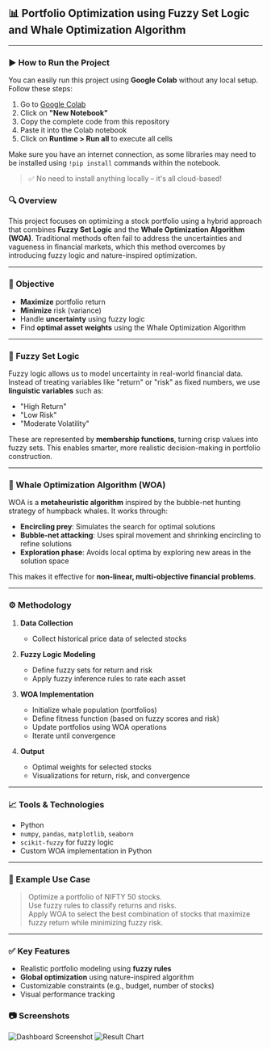 ## 📊 Portfolio Optimization using Fuzzy Set Logic and Whale Optimization Algorithm

---
### ▶️ How to Run the Project

You can easily run this project using **Google Colab** without any local setup. Follow these steps:

1. Go to [Google Colab](https://colab.research.google.com/)
2. Click on **"New Notebook"**
3. Copy the complete code from this repository
4. Paste it into the Colab notebook
5. Click on **Runtime > Run all** to execute all cells

Make sure you have an internet connection, as some libraries may need to be installed using `!pip install` commands within the notebook.

> ✅ No need to install anything locally – it's all cloud-based!

### 🔍 Overview

This project focuses on optimizing a stock portfolio using a hybrid approach that combines **Fuzzy Set Logic** and the **Whale Optimization Algorithm (WOA)**. Traditional methods often fail to address the uncertainties and vagueness in financial markets, which this method overcomes by introducing fuzzy logic and nature-inspired optimization.

---

### 🎯 Objective

- **Maximize** portfolio return  
- **Minimize** risk (variance)  
- Handle **uncertainty** using fuzzy logic  
- Find **optimal asset weights** using the Whale Optimization Algorithm

---

### 🤖 Fuzzy Set Logic

Fuzzy logic allows us to model uncertainty in real-world financial data. Instead of treating variables like "return" or "risk" as fixed numbers, we use **linguistic variables** such as:

- "High Return"
- "Low Risk"
- "Moderate Volatility"

These are represented by **membership functions**, turning crisp values into fuzzy sets. This enables smarter, more realistic decision-making in portfolio construction.

---

### 🐋 Whale Optimization Algorithm (WOA)

WOA is a **metaheuristic algorithm** inspired by the bubble-net hunting strategy of humpback whales. It works through:

- **Encircling prey**: Simulates the search for optimal solutions  
- **Bubble-net attacking**: Uses spiral movement and shrinking encircling to refine solutions  
- **Exploration phase**: Avoids local optima by exploring new areas in the solution space

This makes it effective for **non-linear, multi-objective financial problems**.

---

### ⚙️ Methodology

1. **Data Collection**  
   - Collect historical price data of selected stocks

2. **Fuzzy Logic Modeling**  
   - Define fuzzy sets for return and risk
   - Apply fuzzy inference rules to rate each asset

3. **WOA Implementation**  
   - Initialize whale population (portfolios)
   - Define fitness function (based on fuzzy scores and risk)
   - Update portfolios using WOA operations
   - Iterate until convergence

4. **Output**  
   - Optimal weights for selected stocks
   - Visualizations for return, risk, and convergence

---

### 📈 Tools & Technologies

- Python  
- `numpy`, `pandas`, `matplotlib`, `seaborn`  
- `scikit-fuzzy` for fuzzy logic  
- Custom WOA implementation in Python

---

### 🧩 Example Use Case

> Optimize a portfolio of NIFTY 50 stocks.  
> Use fuzzy rules to classify returns and risks.  
> Apply WOA to select the best combination of stocks that maximize fuzzy return while minimizing fuzzy risk.

---

### ✅ Key Features

- Realistic portfolio modeling using **fuzzy rules**  
- **Global optimization** using nature-inspired algorithm  
- Customizable constraints (e.g., budget, number of stocks)  
- Visual performance tracking


### 📷 Screenshots

![Dashboard Screenshot]([assets/screenshot1.png](https://github.com/Navraj2004/portfoliooptimizationcode/blob/main/Screenshot%202025-05-26%20165746.png))
![Result Chart](assets/result_chart.png)
